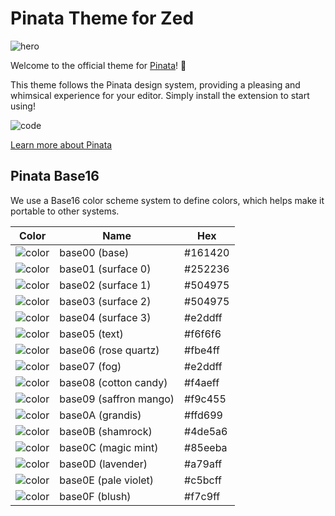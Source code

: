# Pinata Theme for Zed

![hero](https://dweb.mypinata.cloud/files/bafkreigwntozszmeqgpexuyezm3d5uigkfcqrr7rdurandvwjkem5ftvwq)

Welcome to the official theme for [Pinata](https://pinata.cloud)! 🎉

This theme follows the Pinata design system, providing a pleasing and whimsical experience for your editor. Simply install the extension to start using!

![code](https://dweb.mypinata.cloud/files/bafybeid7wqvk4qwzuqouvnazliyueorfxm262y5lpsnyosgnfutfurawfi)

[Learn more about Pinata](https://pinata.cloud)

## Pinata Base16

We use a Base16 color scheme system to define colors, which helps make it portable to other systems.

| Color | Name | Hex |
|-------|------|-----|
| ![color](https://via.placeholder.com/100/161420/161420.png) | base00 (base) | #161420 |
| ![color](https://via.placeholder.com/100/252236/252236.png) | base01 (surface 0) | #252236 |
| ![color](https://via.placeholder.com/100/504975/504975.png) | base02 (surface 1) | #504975 |
| ![color](https://via.placeholder.com/100/504975/504975.png) | base03 (surface 2) | #504975 |
| ![color](https://via.placeholder.com/100/e2ddff/e2ddff.png) | base04 (surface 3) | #e2ddff |
| ![color](https://via.placeholder.com/100/f6f6f6/f6f6f6.png) | base05 (text) | #f6f6f6 |
| ![color](https://via.placeholder.com/100/fbe4ff/fbe4ff.png) | base06 (rose quartz) | #fbe4ff |
| ![color](https://via.placeholder.com/100/e2ddff/e2ddff.png) | base07 (fog) | #e2ddff |
| ![color](https://via.placeholder.com/100/f4aeff/f4aeff.png) | base08 (cotton candy) | #f4aeff |
| ![color](https://via.placeholder.com/100/f9c455/f9c455.png) | base09 (saffron mango) | #f9c455 |
| ![color](https://via.placeholder.com/100/ffd699/ffd699.png) | base0A (grandis) | #ffd699 |
| ![color](https://via.placeholder.com/100/4de5a6/4de5a6.png) | base0B (shamrock) | #4de5a6 |
| ![color](https://via.placeholder.com/100/85eeba/85eeba.png) | base0C (magic mint) | #85eeba |
| ![color](https://via.placeholder.com/100/a79aff/a79aff.png) | base0D (lavender) | #a79aff |
| ![color](https://via.placeholder.com/100/c5bcff/c5bcff.png) | base0E (pale violet) | #c5bcff |
| ![color](https://via.placeholder.com/100/f7c9ff/f7c9ff.png) | base0F (blush) | #f7c9ff |
